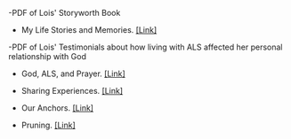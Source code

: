 -PDF of Lois' Storyworth Book

 - My Life Stories and Memories. [[Link]](https://drive.google.com/file/d/1H9vEYw2IVeJgDaL_iM08ToczZhqoxMRj/view?usp=sharing)
  

-PDF of Lois' Testimonials about how living with ALS affected her personal relationship with God


- God, ALS, and Prayer. [[Link]](https://drive.google.com/file/d/14ysw0MbxueCXQpGXIR_rT9BduHOk84u-/view?usp=sharing)

- Sharing Experiences. [[Link]](https://drive.google.com/file/d/1av6sJ2Aw36N0gmskkAnQO4ZoMxPR78PC/view?usp=sharing)

- Our Anchors. [[Link]](https://drive.google.com/file/d/1Z9xzFO4Xj4t8fULHxhWVwRSICeatZhVR/view?usp=sharing)

- Pruning. [[Link]](https://drive.google.com/file/d/1qx6mHGedPi9YGJLtxFWA5oCUpWScgiYM/view?usp=sharing)

